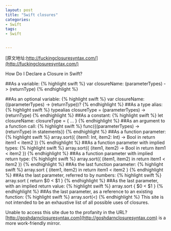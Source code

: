 ```yaml
---
layout: post
title: "Swift closures"
categories:
- Swift
tags:
- Swift


--- 
```

[原文地址:http://fuckingclosuresyntax.com/](http://fuckingclosuresyntax.com/)

How Do I Declare a Closure in Swift?

##As a variable:
{% highlight swift %}
var closureName: (parameterTypes) -> (returnType)
{% endhighlight %}

##As an optional variable:
{% highlight swift %}
var closureName: ((parameterTypes) -> (returnType))?
{% endhighlight %}
##As a type alias:
{% highlight swift %}
typealias closureType = (parameterTypes) -> (returnType)
{% endhighlight %}
##As a constant:
{% highlight swift %}
let closureName: closureType = { ... }
{% endhighlight %}
##As an argument to a function call:
{% highlight swift %}
func({(parameterTypes) -> (returnType) in statements})
{% endhighlight %}
##As a function parameter:
{% highlight swift %}
array.sort({ (item1: Int, item2: Int) -> Bool in return item1 < item2 })
{% endhighlight %}
##As a function parameter with implied types:
{% highlight swift %}
array.sort({ (item1, item2) -> Bool in return item1 < item2 })
{% endhighlight %}
##As a function parameter with implied return type:
{% highlight swift %}
array.sort({ (item1, item2) in return item1 < item2 })
{% endhighlight %}
##As the last function parameter:
{% highlight swift %}
array.sort { (item1, item2) in return item1 < item2 }
{% endhighlight %}
##As the last parameter, referred to by numbers:
{% highlight swift %}
array.sort { return $0 < $1 }
{% endhighlight %}
##As the last parameter, with an implied return value:
{% highlight swift %}
array.sort { $0 < $1 }
{% endhighlight %}
##As the last parameter, as a reference to an existing function:
{% highlight swift %}
array.sort(<)
{% endhighlight %}
This site is not intended to be an exhaustive list of all possible uses of closures.


Unable to access this site due to the profanity in the URL? [http://goshdarnclosuresyntax.com](http://goshdarnclosuresyntax.com) is a more work-friendly mirror.